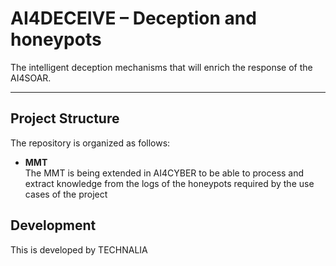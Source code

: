 
# AI4DECEIVE – Deception and honeypots

The intelligent deception mechanisms that will enrich the response of the AI4SOAR.

---

##  Project Structure

The repository is organized as follows:
- **MMT**  
  The MMT is being extended in AI4CYBER to be able to process and extract knowledge from the logs of the honeypots required by the use cases of the project



## Development

This is developed by TECHNALIA



